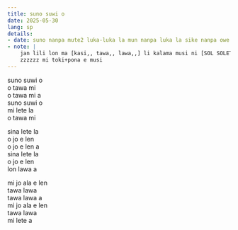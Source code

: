 ```yaml
---
title: suno suwi o
date: 2025-05-30
lang: sp
details:
- date: suno nanpa mute2 luka-luka la mun nanpa luka la sike nanpa owe mute2 luka  
- note: |
    jan lili lon ma [kasi,, tawa,, lawa,,] li kalama musi ni [SOL SOLET]  
    zzzzzz mi toki+pona e musi  
---
```


suno suwi o  
o tawa mi  
o tawa mi a  
suno suwi o  
mi lete la  
o tawa mi  

sina lete la  
o jo e len  
o jo e len a  
sina lete la  
o jo e len  
lon lawa a  

mi jo ala e len  
tawa lawa  
tawa lawa a  
mi jo ala e len  
tawa lawa  
mi lete a  

